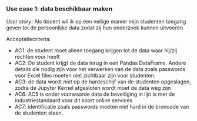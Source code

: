 ### Use case 1: data beschikbaar maken

_User story:_ Als docent wil ik op een veilige manier mijn studenten toegang geven tot de persoonlijke data zodat zij hun onderzoek kunnen uitvoeren

Acceptatiecriteria:

- AC1: de student moet alleen toegang krijgen tot de data waar hij/zij rechten voor heeft
- AC2: De student krijgt de data terug in een Pandas DataFrame. Andere details die nodig zijn voor het verwerken van de data zoals passwords voor Excel files moeten niet zichtbaar zijn voor studenten.
- AC3: de data wordt _niet_ op de hardeschijf van de studenten opgeslagen, zodra de Jupyter Kernel afgesloten wordt moet de data weg zijn
- AC6: AC5 is onder voorwaarde data de beveiliging in lijn is met de industriestandaard voor dit soort online services
- AC7: identificatie zoals passwords moeten niet hard in de broncode van de studenten staan.